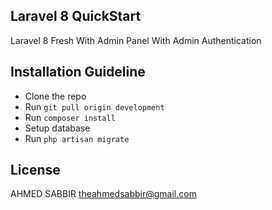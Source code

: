 
## Laravel 8 QuickStart 

Laravel 8 Fresh With Admin Panel With Admin Authentication

## Installation Guideline

- Clone the repo
- Run `git pull origin development`
- Run `composer install`
- Setup database
- Run `php artisan migrate`

## License

AHMED SABBIR
theahmedsabbir@gmail.com